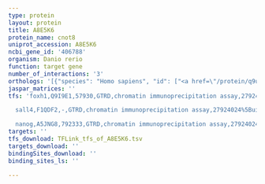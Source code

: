 ```yaml
---
type: protein
layout: protein
title: A8E5K6
protein_name: cnot8
uniprot_accession: A8E5K6
ncbi_gene_id: '406788'
organism: Danio rerio
function: target gene
number_of_interactions: '3'
orthologs: '[{"species": "Homo sapiens", "id": ["<a href=\"/protein/q9uff9\">Q9UFF9</a>"]}, {"species": "Mus musculus", "id": ["<a href=\"/protein/q9d8x5\">Q9D8X5</a>"]}, {"species": "Rattus norvegicus", "id": ["<a href=\"/protein/q5u2u9\">Q5U2U9</a>"]}, {"species": "Drosophila melanogaster", "id": ["Q8I0I5"]}, {"species": "Caenorhabditis elegans", "id": ["<a href=\"/protein/q17345\">Q17345</a>"]}]'
jaspar_matrices: ''
tfs: 'foxh1,Q9I9E1,57930,GTRD,chromatin immunoprecipitation assay,27924024%5Buid%5D,No

  sall4,F1QDF2,-,GTRD,chromatin immunoprecipitation assay,27924024%5Buid%5D,No

  nanog,A5JNG8,792333,GTRD,chromatin immunoprecipitation assay,27924024%5Buid%5D,No'
targets: ''
tfs_download: TFLink_tfs_of_A8E5K6.tsv
targets_download: ''
bindingSites_download: ''
binding_sites_ls: ''

---
```

